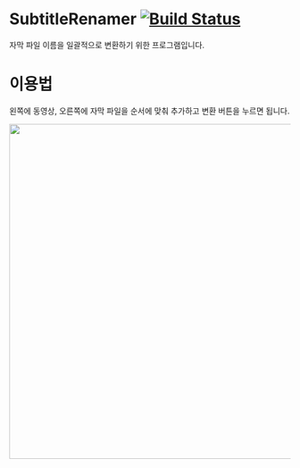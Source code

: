 # SubtitleRenamer [![Build Status](https://travis-ci.org/handrake/SubtitleRenamer.svg?branch=master)](https://travis-ci.org/handrake/SubtitleRenamer)

 자막 파일 이름을 일괄적으로 변환하기 위한 프로그램입니다.

# 이용법

왼쪽에 동영상, 오른쪽에 자막 파일을 순서에 맞춰 추가하고 변환 버튼을 누르면 됩니다.

 <img src="https://i.imgur.com/vbY1t9B.png" width="600">
